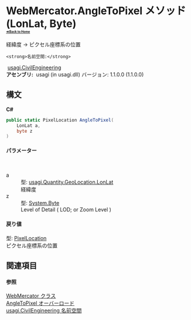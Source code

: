 # WebMercator.AngleToPixel メソッド (LonLat, Byte)<div style="font-size:30%"><a href="https://github.com/usagi/usagi.cs/blob/master/docs/Home.md">≪Back to Home</a></div> 

経緯度 -> ピクセル座標系の位置


    <strong>名前空間:</strong>
&nbsp;<a href="N_usagi_CivilEngineering.md">usagi.CivilEngineering</a><br /><strong>アセンブリ:</strong>
&nbsp;usagi (in usagi.dll) バージョン: 1.1.0.0 (1.1.0.0)

## 構文

**C#**<br />
``` C#
public static PixelLocation AngleToPixel(
	LonLat a,
	byte z
)
```


#### パラメーター
&nbsp;<dl><dt>a</dt><dd>型: <a href="T_usagi_Quantity_GeoLocation_LonLat.md">usagi.Quantity.GeoLocation.LonLat</a><br />経緯度</dd><dt>z</dt><dd>型: <a href="http://msdn2.microsoft.com/ja-jp/library/yyb1w04y" target="_blank">System.Byte</a><br />Level of Detail ( LOD; or Zoom Level )</dd></dl>

#### 戻り値
型: <a href="T_usagi_CivilEngineering_PixelLocation.md">PixelLocation</a><br />ピクセル座標系の位置

## 関連項目


#### 参照
<a href="T_usagi_CivilEngineering_WebMercator.md">WebMercator クラス</a><br /><a href="Overload_usagi_CivilEngineering_WebMercator_AngleToPixel.md">AngleToPixel オーバーロード</a><br /><a href="N_usagi_CivilEngineering.md">usagi.CivilEngineering 名前空間</a><br />